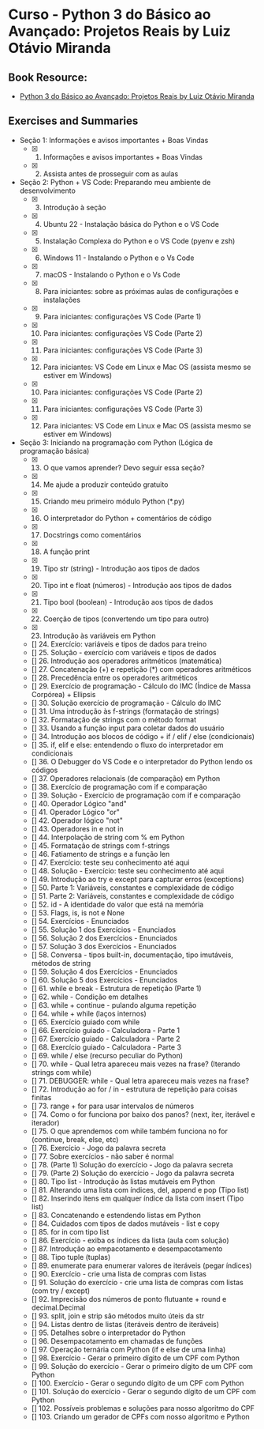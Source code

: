 # Curso - Python 3 do Básico ao Avançado: Projetos Reais by Luiz Otávio Miranda

## Book Resource:

- [Python 3 do Básico ao Avançado: Projetos Reais by Luiz Otávio Miranda](https://www.udemy.com/course/python-3-do-zero-ao-avancado/)


## Exercises and Summaries

- Seção 1: Informações e avisos importantes + Boas Vindas
    - [x] 1. Informações e avisos importantes + Boas Vindas
    - [x] 2. Assista antes de prosseguir com as aulas

- Seção 2: Python + VS Code: Preparando meu ambiente de desenvolvimento
    - [x] 3. Introdução à seção
    - [x] 4. Ubuntu 22 - Instalação básica do Python e o VS Code
    - [x] 5. Instalação Complexa do Python e o VS Code (pyenv e zsh)
    - [x] 6. Windows 11 - Instalando o Python e o Vs Code
    - [x] 7. macOS - Instalando o Python e o Vs Code
    - [x] 8. Para iniciantes: sobre as próximas aulas de configurações e instalações
    - [x] 9. Para iniciantes: configurações VS Code (Parte 1)
    - [x] 10. Para iniciantes: configurações VS Code (Parte 2)
    - [x] 11. Para iniciantes: configurações VS Code (Parte 3)
    - [x] 12. Para iniciantes: VS Code em Linux e Mac OS (assista mesmo se estiver em Windows)
    - [x] 10. Para iniciantes: configurações VS Code (Parte 2)
    - [x] 11. Para iniciantes: configurações VS Code (Parte 3)
    - [x] 12. Para iniciantes: VS Code em Linux e Mac OS (assista mesmo se estiver em Windows)

- Seção 3: Iniciando na programação com Python (Lógica de programação básica)
   - [x] 13. O que vamos aprender? Devo seguir essa seção?
   - [x] 14. Me ajude a produzir conteúdo gratuito
   - [x] 15. Criando meu primeiro módulo Python (*.py)
   - [x] 16. O interpretador do Python + comentários de código
   - [x] 17. Docstrings como comentários
   - [x] 18. A função print
   - [x] 19. Tipo str (string) - Introdução aos tipos de dados
   - [x] 20. Tipo int e float (números) - Introdução aos tipos de dados
   - [x] 21. Tipo bool (boolean) - Introdução aos tipos de dados
   - [x] 22. Coerção de tipos (convertendo um tipo para outro)
   - [x] 23. Introdução às variáveis em Python
   - [] 24. Exercício: variáveis e tipos de dados para treino
   - [] 25. Solução - exercício com variáveis e tipos de dados
   - [] 26. Introdução aos operadores aritméticos (matemática)
   - [] 27. Concatenação (+) e repetição (*) com operadores aritméticos
   - [] 28. Precedência entre os operadores aritméticos
   - [] 29. Exercício de programação - Cálculo do IMC (Índice de Massa Corpórea) + Ellipsis
   - [] 30. Solução exercício de programação - Cálculo do IMC
   - [] 31. Uma introdução às f-strings (formatação de strings)
   - [] 32. Formatação de strings com o método format
   - [] 33. Usando a função input para coletar dados do usuário
   - [] 34. Introdução aos blocos de código + if / elif / else (condicionais)
   - [] 35. if, elif e else: entendendo o fluxo do interpretador em condicionais
   - [] 36. O Debugger do VS Code e o interpretador do Python lendo os códigos
   - [] 37. Operadores relacionais (de comparação) em Python
   - [] 38. Exercício de programação com if e comparação
   - [] 39. Solução - Exercício de programação com if e comparação
   - [] 40. Operador Lógico "and"
   - [] 41. Operador Lógico "or"
   - [] 42. Operador lógico "not"
   - [] 43. Operadores in e not in
   - [] 44. Interpolação de string com % em Python
   - [] 45. Formatação de strings com f-strings
   - [] 46. Fatiamento de strings e a função len
   - [] 47. Exercício: teste seu conhecimento até aqui
   - [] 48. Solução - Exercício: teste seu conhecimento até aqui
   - [] 49. Introdução ao try e except para capturar erros (exceptions)
   - [] 50. Parte 1: Variáveis, constantes e complexidade de código
   - [] 51. Parte 2: Variáveis, constantes e complexidade de código
   - [] 52. id - A identidade do valor que está na memória
   - [] 53. Flags, is, is not e None
   - [] 54. Exercícios - Enunciados
   - [] 55. Solução 1 dos Exercícios - Enunciados
   - [] 56. Solução 2 dos Exercícios - Enunciados
   - [] 57. Solução 3 dos Exercícios - Enunciados
   - [] 58. Conversa - tipos built-in, documentação, tipo imutáveis, métodos de string
   - [] 59. Solução 4 dos Exercícios - Enunciados
   - [] 60. Solução 5 dos Exercícios - Enunciados
   - [] 61. while e break - Estrutura de repetição (Parte 1)
   - [] 62. while - Condição em detalhes
   - [] 63. while + continue - pulando alguma repetição
   - [] 64. while + while (laços internos)
   - [] 65. Exercício guiado com while
   - [] 66. Exercício guiado - Calculadora - Parte 1
   - [] 67. Exercício guiado - Calculadora - Parte 2
   - [] 68. Exercício guiado - Calculadora - Parte 3
   - [] 69. while / else (recurso peculiar do Python)
   - [] 70. while - Qual letra apareceu mais vezes na frase? (Iterando strings com while)
   - [] 71. DEBUGGER: while - Qual letra apareceu mais vezes na frase?
   - [] 72. Introdução ao for / in - estrutura de repetição para coisas finitas
   - [] 73. range + for para usar intervalos de números
   - [] 74. Como o for funciona por baixo dos panos? (next, iter, iterável e iterador)
   - [] 75. O que aprendemos com while também funciona no for (continue, break, else, etc)
   - [] 76. Exercício - Jogo da palavra secreta
   - [] 77. Sobre exercícios - não saber é normal
   - [] 78. (Parte 1) Solução do exercício - Jogo da palavra secreta
   - [] 79. (Parte 2) Solução do exercício - Jogo da palavra secreta
   - [] 80. Tipo list - Introdução às listas mutáveis em Python
   - [] 81. Alterando uma lista com índices, del, append e pop (Tipo list)
   - [] 82. Inserindo itens em qualquer índice da lista com insert (Tipo list)
   - [] 83. Concatenando e estendendo listas em Python
   - [] 84. Cuidados com tipos de dados mutáveis - list e copy
   - [] 85. for in com tipo list
   - [] 86. Exercício - exiba os índices da lista (aula com solução)
   - [] 87. Introdução ao empacotamento e desempacotamento
   - [] 88. Tipo tuple (tuplas)
   - [] 89. enumerate para enumerar valores de iteráveis (pegar índices)
   - [] 90. Exercício - crie uma lista de compras com listas
   - [] 91. Solução do exercício - crie uma lista de compras com listas (com try / except)
   - [] 92. Imprecisão dos números de ponto flutuante + round e decimal.Decimal
   - [] 93. split, join e strip são métodos muito úteis da str
   - [] 94. Listas dentro de listas (iteráveis dentro de iteráveis)
   - [] 95. Detalhes sobre o interpretador do Python
   - [] 96. Desempacotamento em chamadas de funções
   - [] 97. Operação ternária com Python (if e else de uma linha)
   - [] 98. Exercício - Gerar o primeiro dígito de um CPF com Python
   - [] 99. Solução do exercício - Gerar o primeiro dígito de um CPF com Python
   - [] 100. Exercício - Gerar o segundo dígito de um CPF com Python
   - [] 101. Solução do exercício - Gerar o segundo dígito de um CPF com Python
   - [] 102. Possíveis problemas e soluções para nosso algoritmo do CPF
   - [] 103. Criando um gerador de CPFs com nosso algoritmo e Python

